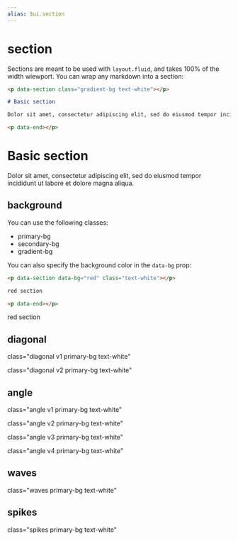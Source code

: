 ```yaml
---
alias: $ui.section
---
```

# section

Sections are meant to be used with `layout.fluid`, and takes 100% of the width wiewport. You can wrap any markdown into a section:

```markdown
<p data-section class="gradient-bg text-white"></p>

# Basic section

Dolor sit amet, consectetur adipiscing elit, sed do eiusmod tempor incididunt ut labore et dolore magna aliqua.

<p data-end></p>
```

<!-- section --><p data-section class="gradient-bg text-white mb-4"></p>
<h1 class="noprocess">Basic section</h1>

Dolor sit amet, consectetur adipiscing elit, sed do eiusmod tempor incididunt ut labore et dolore magna aliqua.
<!-- end:section --><p data-end></p>

## background

You can use the following classes:
- primary-bg
- secondary-bg
- gradient-bg

You can also specify the background color in the `data-bg` prop:

```markdown
<p data-section data-bg="red" class="text-white"></p>

red section

<p data-end></p>
```
<!-- section --><p data-section data-bg="red" class="text-white"></p>
red section
<!-- end:section --><p data-end></p>

## diagonal
<!-- section --><p data-section class="diagonal v1 primary-bg text-white my-4"></p>
class="diagonal v1 primary-bg text-white"
<!-- end:section --><p data-end></p>

<!-- section --><p data-section class="diagonal v2 primary-bg text-white my-4"></p>
class="diagonal v2 primary-bg text-white"
<!-- end:section --><p data-end></p>
## angle
<!-- section --><p data-section data-bg="" class="angle primary-bg text-white"></p>
class="angle v1 primary-bg text-white"
<!-- end:section --><p data-end></p>
<!-- section --><p data-section data-bg="" class="angle v2 primary-bg text-white"></p>
class="angle v2 primary-bg text-white"
<!-- end:section --><p data-end></p>
<!-- section --><p data-section data-bg="" class="angle v3 primary-bg text-white"></p>
class="angle v3 primary-bg text-white"
<!-- end:section --><p data-end></p>
<!-- section --><p data-section data-bg="" class="angle v4 primary-bg text-white"></p>
class="angle v4 primary-bg text-white"
<!-- end:section --><p data-end></p>
## waves
<!-- section --><p data-section class="waves primary-bg text-white"></p>
class="waves primary-bg text-white"
<!-- end:section --><p data-end></p>
## spikes
<!-- section --><p data-section class="spikes primary-bg text-white"></p>
class="spikes primary-bg text-white"
<!-- end:section --><p data-end></p>

